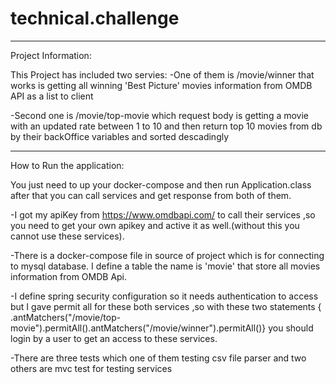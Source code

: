 # technical.challenge

----------------------------------------------
Project Information:

This Project has included two servies:
-One of them is /movie/winner that works is getting all winning 'Best Picture' movies information from OMDB API
as a list to client

-Second one is /movie/top-movie which request body is getting a movie with an updated rate between 1 to 10
and then return top 10 movies from db by their backOffice variables and sorted descadingly

-----------------------------------------------
How to Run the application:

   You just need to up your docker-compose and then run Application.class after that you can call services
   and get response from both of them.
   
   -I got my apiKey from https://www.omdbapi.com/ to call their services ,so you need to get your own 
   apikey and active it as well.(without this you cannot use these services).
   
   -There is a docker-compose file in source of project which is for connecting to mysql database. 
    I define a table the name is 'movie' that store all movies information from OMDB Api.
   
   -I define spring security configuration so it needs authentication to access but I gave permit all for these both
   services ,so with these two statements { .antMatchers("/movie/top-movie").permitAll().antMatchers("/movie/winner").permitAll()}
   you should login by a user to get an access to these services.
   
   -There are three tests which one of them testing csv file parser and two others are mvc test for testing services
   
   
